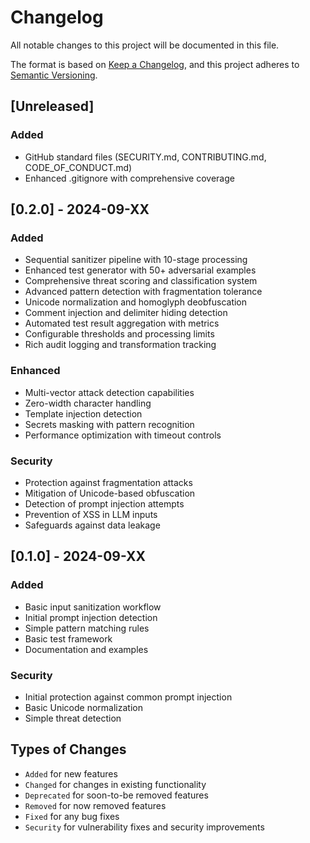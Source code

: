 # Changelog

All notable changes to this project will be documented in this file.

The format is based on [Keep a Changelog](https://keepachangelog.com/en/1.0.0/),
and this project adheres to [Semantic Versioning](https://semver.org/spec/v2.0.0.html).

## [Unreleased]

### Added

- GitHub standard files (SECURITY.md, CONTRIBUTING.md, CODE_OF_CONDUCT.md)
- Enhanced .gitignore with comprehensive coverage

## [0.2.0] - 2024-09-XX

### Added

- Sequential sanitizer pipeline with 10-stage processing
- Enhanced test generator with 50+ adversarial examples
- Comprehensive threat scoring and classification system
- Advanced pattern detection with fragmentation tolerance
- Unicode normalization and homoglyph deobfuscation
- Comment injection and delimiter hiding detection
- Automated test result aggregation with metrics
- Configurable thresholds and processing limits
- Rich audit logging and transformation tracking

### Enhanced

- Multi-vector attack detection capabilities
- Zero-width character handling
- Template injection detection
- Secrets masking with pattern recognition
- Performance optimization with timeout controls

### Security

- Protection against fragmentation attacks
- Mitigation of Unicode-based obfuscation
- Detection of prompt injection attempts
- Prevention of XSS in LLM inputs
- Safeguards against data leakage

## [0.1.0] - 2024-09-XX

### Added

- Basic input sanitization workflow
- Initial prompt injection detection
- Simple pattern matching rules
- Basic test framework
- Documentation and examples

### Security

- Initial protection against common prompt injection
- Basic Unicode normalization
- Simple threat detection

## Types of Changes

- `Added` for new features
- `Changed` for changes in existing functionality
- `Deprecated` for soon-to-be removed features
- `Removed` for now removed features
- `Fixed` for any bug fixes
- `Security` for vulnerability fixes and security improvements
